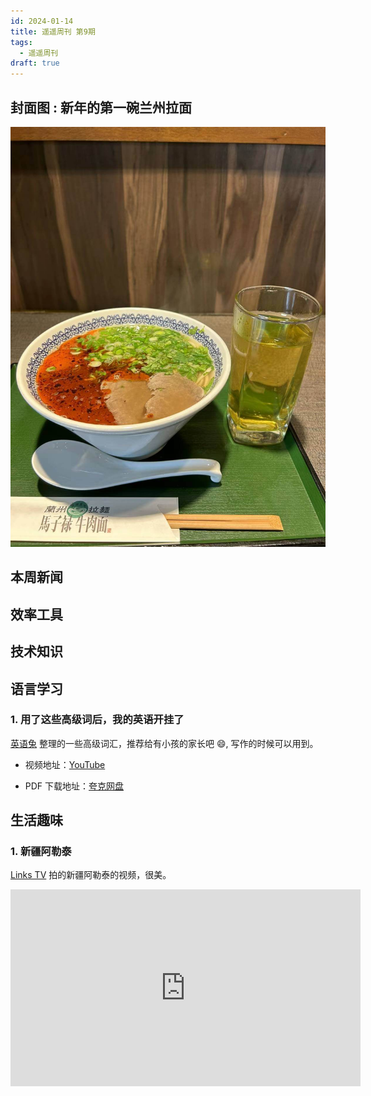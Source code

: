 ```yaml
---
id: 2024-01-14
title: 遥遥周刊 第9期
tags:
  - 遥遥周刊
draft: true
---
```


## 封面图 : 新年的第一碗兰州拉面

![img](cover.jpg)

## 本周新闻

## 效率工具

## 技术知识

## 语言学习

### 1. 用了这些高级词后，我的英语开挂了

[英语兔](https://www.youtube.com/@yingyutu) 整理的一些高级词汇，推荐给有小孩的家长吧 :smile:, 写作的时候可以用到。

- 视频地址：[YouTube](https://www.youtube.com/watch?v=a8McQKeVhOg)

- PDF 下载地址：[夸克网盘](https://pan.quark.cn/s/49bf94047def)

## 生活趣味

### 1. 新疆阿勒泰

[Links TV](https://www.youtube.com/@linksphotograph) 拍的新疆阿勒泰的视频，很美。

<iframe width="560" height="315" src="https://www.youtube.com/embed/xdQZdRosthE?si=EqPT_8JXI6LN8CyX" title="YouTube video player" frameborder="0" allow="accelerometer; autoplay; clipboard-write; encrypted-media; gyroscope; picture-in-picture; web-share" allowfullscreen></iframe>

